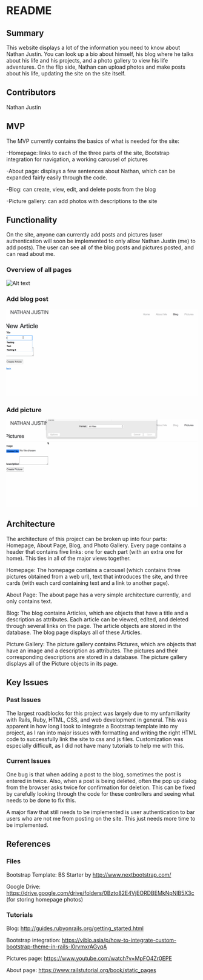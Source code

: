 # README


## Summary
This website displays a lot of the information you need to know about Nathan Justin. You can look up a bio about himself, his blog where he talks about his life and his projects, and a photo gallery to view his life adventures. On the flip side, Nathan can upload photos and make posts about his life, updating the site on the site itself.


## Contributors
Nathan Justin


## MVP
The MVP currently contains the basics of what is needed for the site:

-Homepage: links to each of the three parts of the site, Bootstrap integration for navigation, a working carousel of pictures

-About page: displays a few sentences about Nathan, which can be expanded fairly easily through the code.

-Blog: can create, view, edit, and delete posts from the blog

-Picture gallery: can add photos with descriptions to the site


## Functionality
On the site, anyone can currently add posts and pictures (user authentication will soon be implemented to only allow Nathan Justin (me) to add posts). The user can see all of the blog posts and pictures posted, and can read about me.

### Overview of all pages
![Alt text](https://github.com/nathanljustin/mypersonalsite/blob/master/gifs/Overview.gif "Tour of website")

### Add blog post
![Alt text](https://github.com/nathanljustin/mypersonalsite/blob/master/gifs/Blog.gif "Adding a blog post")

### Add picture
![Alt text](https://github.com/nathanljustin/mypersonalsite/blob/master/gifs/Pictures.gif "Adding a picture")


## Architecture
The architecture of this project can be broken up into four parts: Homepage, About Page, Blog, and Photo Gallery.
Every page contains a header that contains five links: one for each part (with an extra one for home). This ties in all of the major views together.

Homepage: The homepage contains a carousel (which contains three pictures obtained from a web url), text that introduces the site, and three cards (with each card containing text and a link to another page).

About Page: The about page has a very simple architecture currently, and only contains text.

Blog: The blog contains Articles, which are objects that have a title and a description as attributes. Each article can be viewed, edited, and deleted through several links on the page. The article objects are stored in the database. The blog page displays all of these Articles.

Picture Gallery: The picture gallery contains Pictures, which are objects that have an image and a description as attributes. The pictures and their corresponding descriptions are stored in a database. The picture gallery displays all of the Picture objects in its page.


## Key Issues
### Past Issues
The largest roadblocks for this project was largely due to my unfamiliarity with Rails, Ruby, HTML, CSS, and web development in general. This was apparent in how long I took to integrate a Bootstrap template into my project, as I ran into major issues with formatting and writing the right HTML code to successfully link the site to css and js files. Customization was especially difficult, as I did not have many tutorials to help me with this.

### Current Issues
One bug is that when adding a post to the blog, sometimes the post is entered in twice. Also, when a post is being deleted, often the pop up dialog from the browser asks twice for confirmation for deletion. This can be fixed by carefully looking through the code for these controllers and seeing what needs to be done to fix this.

A major flaw that still needs to be implemented is user authentication to bar users who are not me from posting on the site. This just needs more time to be implemented.

## References
### Files
Bootstrap Template: BS Starter by http://www.nextbootstrap.com/

Google Drive: https://drive.google.com/drive/folders/0Bzto82E4VjEORDBEMkNpNlB5X3c (for storing homepage photos)

### Tutorials
Blog: http://guides.rubyonrails.org/getting_started.html

Bootstrap integration: https://viblo.asia/p/how-to-integrate-custom-bootstrap-theme-in-rails-l0rvmxrAGyqA

Pictures page: https://www.youtube.com/watch?v=MpFO4Zr0EPE

About page: https://www.railstutorial.org/book/static_pages
